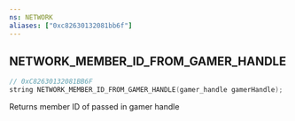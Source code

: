 ```yaml
---
ns: NETWORK
aliases: ["0xc82630132081bb6f"]
---
```

## NETWORK_MEMBER_ID_FROM_GAMER_HANDLE

```c
// 0xC82630132081BB6F
string NETWORK_MEMBER_ID_FROM_GAMER_HANDLE(gamer_handle gamerHandle);
```

Returns member ID of passed in gamer handle

